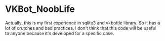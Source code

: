 # VKBot_NoobLife

Actually, this is my first experience in sqlite3 and vkbottle library. So it has a lot of crutches and bad practices.
I don't think that this code will be useful to anyone because it's developed for a specific case.
